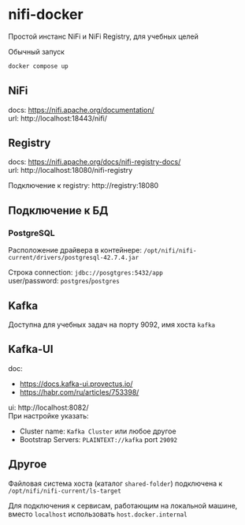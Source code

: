 # nifi-docker

Простой инстанс NiFi и NiFi Registry, для учебных целей

Обычный запуск
```sh
docker compose up
```

## NiFi
docs: https://nifi.apache.org/documentation/  
url: http://localhost:18443/nifi/  

## Registry
docs: https://nifi.apache.org/docs/nifi-registry-docs/  
url: http://localhost:18080/nifi-registry  

Подключение к registry: http://registry:18080

## Подключение к БД

### PostgreSQL
Расположение драйвера в контейнере: `/opt/nifi/nifi-current/drivers/postgresql-42.7.4.jar ` 

Строка connection: `jdbc://posgtgres:5432/app`  
user/password: `postgres`/`postgres`  

## Kafka
Доступна для учебных задач на порту 9092, имя хоста `kafka`  

## Kafka-UI
doc: 
- https://docs.kafka-ui.provectus.io/
- https://habr.com/ru/articles/753398/  

ui: http://localhost:8082/   
При настройке указать:
- Cluster name: `Kafka Cluster` или любое другое
- Bootstrap Servers: `PLAINTEXT://kafka` port `29092`



## Другое

Файловая система хоста (каталог `shared-folder`) подключена к `/opt/nifi/nifi-current/ls-target`  

Для подключения к сервисам, работающим на локальной машине, вместо `localhost` использовать `host.docker.internal`


